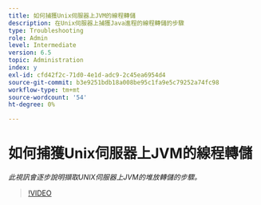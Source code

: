 ```yaml
---
title: 如何捕獲Unix伺服器上JVM的線程轉儲
description: 在Unix伺服器上捕獲Java進程的線程轉儲的步驟
type: Troubleshooting
role: Admin
level: Intermediate
version: 6.5
topic: Administration
index: y
exl-id: cfd42f2c-71d0-4e1d-adc9-2c45ea6954d4
source-git-commit: b3e9251bdb18a008be95c1fa9e5c79252a74fc98
workflow-type: tm+mt
source-wordcount: '54'
ht-degree: 0%

---
```


# 如何捕獲Unix伺服器上JVM的線程轉儲

*此視訊會逐步說明擷取UNIX伺服器上JVM的堆放轉儲的步驟。*

>[!VIDEO](https://video.tv.adobe.com/v/335492?quality=12&learn=on)
